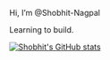 Hi, I’m @Shobhit-Nagpal

Learning to build.

[![Shobhit's GitHub stats](https://github-readme-stats.vercel.app/api?username=Shobhit-Nagpal)](https://github.com/anuraghazra/github-readme-stats)
